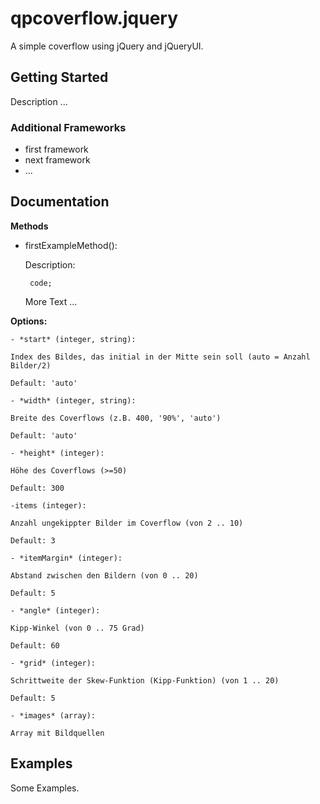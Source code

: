 # qpcoverflow.jquery

A simple coverflow using jQuery and jQueryUI.

## Getting Started

Description ...

### Additional Frameworks
- first framework
- next framework
- ...

## Documentation

**Methods**

 - firstExampleMethod():

    Description:

    ` code;`

    More Text ...


**Options:**




	- *start* (integer, string):

	Index des Bildes, das initial in der Mitte sein soll (auto = Anzahl Bilder/2)

	Default: 'auto'

    - *width* (integer, string):

    Breite des Coverflows (z.B. 400, '90%', 'auto')

    Default: 'auto'

    - *height* (integer):

    Höhe des Coverflows (>=50)

    Default: 300

    -items (integer):

    Anzahl ungekippter Bilder im Coverflow (von 2 .. 10)

    Default: 3

    - *itemMargin* (integer):

    Abstand zwischen den Bildern (von 0 .. 20)

    Default: 5

    - *angle* (integer):

    Kipp-Winkel (von 0 .. 75 Grad)

    Default: 60

    - *grid* (integer):

    Schrittweite der Skew-Funktion (Kipp-Funktion) (von 1 .. 20)

    Default: 5

    - *images* (array):

    Array mit Bildquellen


## Examples

Some Examples.
